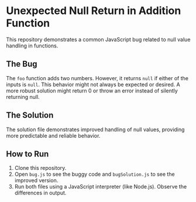 # Unexpected Null Return in Addition Function

This repository demonstrates a common JavaScript bug related to null value handling in functions.

## The Bug

The `foo` function adds two numbers. However, it returns `null` if either of the inputs is `null`. This behavior might not always be expected or desired.  A more robust solution might return 0 or throw an error instead of silently returning null.

## The Solution

The solution file demonstrates improved handling of null values, providing more predictable and reliable behavior.

## How to Run

1. Clone this repository.
2. Open `bug.js` to see the buggy code and `bugSolution.js` to see the improved version.
3. Run both files using a JavaScript interpreter (like Node.js). Observe the differences in output.

